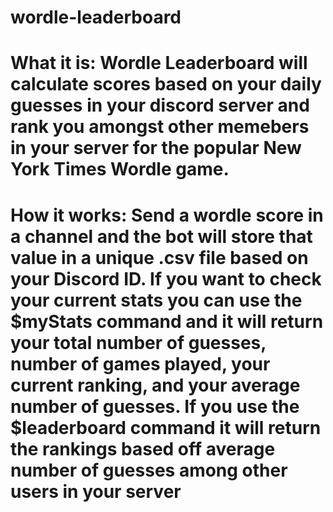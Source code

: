 # wordle-leaderboard
# What it is: Wordle Leaderboard will calculate scores based on your daily guesses in your discord server and rank you amongst other memebers in your server for the popular New York Times Wordle game.
# How it works: Send a wordle score in a channel and the bot will store that value in a unique .csv file based on your Discord ID. If you want to check your current stats you can use the $myStats command and it will return your total number of guesses, number of games played, your current ranking, and your average number of guesses. If you use the $leaderboard command it will return the rankings based off average number of guesses among other users in your server
